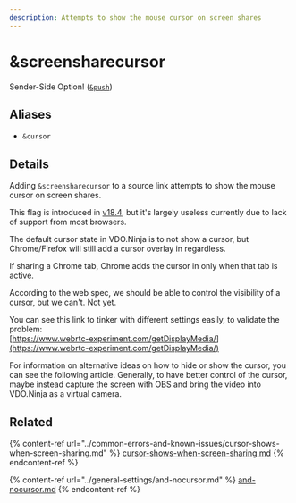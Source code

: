 ```yaml
---
description: Attempts to show the mouse cursor on screen shares
---
```


# \&screensharecursor

Sender-Side Option! ([`&push`](push.md))

## Aliases

* `&cursor`

## Details

Adding `&screensharecursor` to a source link attempts to show the mouse cursor on screen shares.

This flag is introduced in [v18.4](../release-notes/v18.md), but it's largely useless currently due to lack of support from most browsers.

The default cursor state in VDO.Ninja is to not show a cursor, but Chrome/Firefox will still add a cursor overlay in regardless.

If sharing a Chrome tab, Chrome adds the cursor in only when that tab is active.

According to the web spec, we should be able to control the visibility of a cursor, but we can't. Not yet.

You can see this link to tinker with different settings easily, to validate the problem:\
[https://www.webrtc-experiment.com/getDisplayMedia/](https://www.webrtc-experiment.com/getDisplayMedia/)

For information on alternative ideas on how to hide or show the cursor, you can see the following article. Generally, to have better control of the cursor, maybe instead capture the screen with OBS and bring the video into VDO.Ninja as a virtual camera.

## Related

{% content-ref url="../common-errors-and-known-issues/cursor-shows-when-screen-sharing.md" %}
[cursor-shows-when-screen-sharing.md](../common-errors-and-known-issues/cursor-shows-when-screen-sharing.md)
{% endcontent-ref %}

{% content-ref url="../general-settings/and-nocursor.md" %}
[and-nocursor.md](../general-settings/and-nocursor.md)
{% endcontent-ref %}
